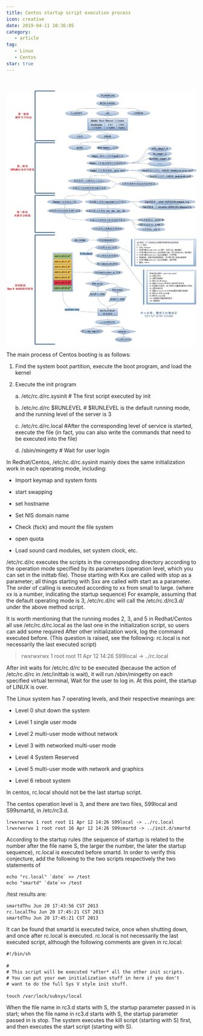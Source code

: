 ```yaml
---
title: Centos startup script execution process
icon: creative
date: 2019-04-11 10:36:05
category:
   - article
tag:
   - Linux
   - Centos
star: true
---
```

​

![Linux boot process](./assets/2019041110/img-20230409210451.png)

The main process of Centos booting is as follows:

1. Find the system boot partition, execute the boot program, and load the kernel

2. Execute the init program

    a. /etc/rc.d/rc.sysinit # The first script executed by init

    b. /etc/rc.d/rc \$RUNLEVEL # $RUNLEVEL is the default running mode, and the running level of the server is 3

    c. /etc/rc.d/rc.local #After the corresponding level of service is started, execute the file (in fact, you can also write the commands that need to be executed into the file)

    d. /sbin/mingetty # Wait for user login

In Redhat/Centos, /etc/rc.d/rc.sysinit mainly does the same initialization work in each operating mode, including:

- Import keymap and system fonts

- start swapping

- set hostname

- Set NIS domain name

- Check (fsck) and mount the file system

- open quota

- Load sound card modules, set system clock, etc.

/etc/rc.d/rc executes the scripts in the corresponding directory according to the operation mode specified by its parameters (operation level, which you can set in the inittab file). Those starting with Kxx are called with stop as a parameter; all things starting with Sxx are called with start as a parameter. The order of calling is executed according to xx from small to large. (where xx is a number, indicating the startup sequence) For example, assuming that the default operating mode is 3, /etc/rc.d/rc will call the /etc/rc.d/rc3.d/ under the above method script.

It is worth mentioning that the running modes 2, 3, and 5 in Redhat/Centos all use /etc/rc.d/rc.local as the last one in the initialization script, so users can add some required After other initialization work, log the command executed before. (This question is raised, see the following: rc.local is not necessarily the last executed script)

> rwxrwxrwx 1 root root 11 Apr 12 14:26 S99local -> ../rc.local

After init waits for /etc/rc.d/rc to be executed (because the action of /etc/rc.d/rc in /etc/inittab is wait), it will run /sbin/mingetty on each specified virtual terminal, Wait for the user to log in. At this point, the startup of LINUX is over.

The Linux system has 7 operating levels, and their respective meanings are:

- Level 0 shut down the system

- Level 1 single user mode

- Level 2 multi-user mode without network

- Level 3 with networked multi-user mode

- Level 4 System Reserved

- Level 5 multi-user mode with network and graphics

- Level 6 reboot system

In centos, rc.local should not be the last startup script.

The centos operation level is 3, and there are two files, S99local and S99smartd, in /etc/rc3.d.

```shell
lrwxrwxrwx 1 root root 11 Apr 12 14:26 S99local -> ../rc.local
lrwxrwxrwx 1 root root 16 Apr 12 14:26 S99smartd -> ../init.d/smartd
```

According to the startup rules (the sequence of startup is related to the number after the file name S, the larger the number, the later the startup sequence), rc.local is executed before smartd. In order to verify this conjecture, add the following to the two scripts respectively the two statements of

```shell
echo "rc.local" `date` >> /test
echo "smartd" `date`>> /test
```

/test results are:

```shell
smartdThu Jun 20 17:43:56 CST 2013
rc.localThu Jun 20 17:45:21 CST 2013
smartdThu Jun 20 17:45:21 CST 2013
```

It can be found that smartd is executed twice, once when shutting down, and once after rc.local is executed. rc.local is not necessarily the last executed script, although the following comments are given in rc.local:

```shell
#!/bin/sh

#
# This script will be executed *after* all the other init scripts.
# You can put your own initialization stuff in here if you don't
# want to do the full Sys V style init stuff.

touch /var/lock/subsys/local
```

When the file name in rc3.d starts with S, the startup parameter passed in is start; when the file name in rc3.d starts with S, the startup parameter passed in is stop. The system executes the kill script (starting with S) first, and then executes the start script (starting with S).
